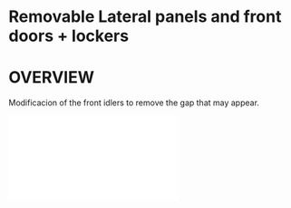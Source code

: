 # Removable Lateral panels and front doors + lockers 
# OVERVIEW
Modificacion of the front idlers to remove the gap that may appear.

![Back_Hinge_Assembly_3mm](Images/Back_Hinge_Assembly_3mm.pdf)
